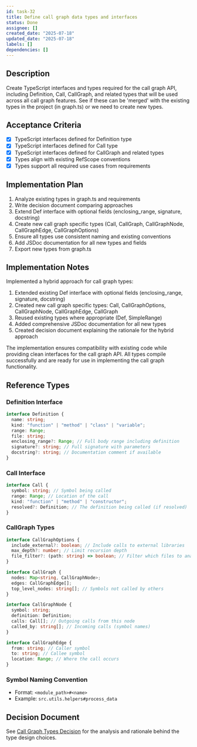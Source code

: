 ```yaml
---
id: task-32
title: Define call graph data types and interfaces
status: Done
assignee: []
created_date: "2025-07-18"
updated_date: "2025-07-18"
labels: []
dependencies: []
---
```


## Description

Create TypeScript interfaces and types required for the call graph API, including Definition, Call, CallGraph, and related types that will be used across all call graph features. See if these can be 'merged' with the existing types in the project (in graph.ts) or we need to create new types.

## Acceptance Criteria

- [x] TypeScript interfaces defined for Definition type
- [x] TypeScript interfaces defined for Call type
- [x] TypeScript interfaces defined for CallGraph and related types
- [x] Types align with existing RefScope conventions
- [x] Types support all required use cases from requirements

## Implementation Plan

1. Analyze existing types in graph.ts and requirements
2. Write decision document comparing approaches
3. Extend Def interface with optional fields (enclosing_range, signature, docstring)
4. Create new call graph specific types (Call, CallGraph, CallGraphNode, CallGraphEdge, CallGraphOptions)
5. Ensure all types use consistent naming and existing conventions
6. Add JSDoc documentation for all new types and fields
7. Export new types from graph.ts

## Implementation Notes

Implemented a hybrid approach for call graph types:

1. Extended existing Def interface with optional fields (enclosing_range, signature, docstring)
2. Created new call graph specific types: Call, CallGraphOptions, CallGraphNode, CallGraphEdge, CallGraph
3. Reused existing types where appropriate (Def, SimpleRange)
4. Added comprehensive JSDoc documentation for all new types
5. Created decision document explaining the rationale for the hybrid approach

The implementation ensures compatibility with existing code while providing clean interfaces for the call graph API. All types compile successfully and are ready for use in implementing the call graph functionality.

## Reference Types

### Definition Interface

```typescript
interface Definition {
  name: string;
  kind: "function" | "method" | "class" | "variable";
  range: Range;
  file: string;
  enclosing_range?: Range; // Full body range including definition
  signature?: string; // Full signature with parameters
  docstring?: string; // Documentation comment if available
}
```

### Call Interface

```typescript
interface Call {
  symbol: string; // Symbol being called
  range: Range; // Location of the call
  kind: "function" | "method" | "constructor";
  resolved?: Definition; // The definition being called (if resolved)
}
```

### CallGraph Types

```typescript
interface CallGraphOptions {
  include_external?: boolean; // Include calls to external libraries
  max_depth?: number; // Limit recursion depth
  file_filter?: (path: string) => boolean; // Filter which files to analyze
}

interface CallGraph {
  nodes: Map<string, CallGraphNode>;
  edges: CallGraphEdge[];
  top_level_nodes: string[]; // Symbols not called by others
}

interface CallGraphNode {
  symbol: string;
  definition: Definition;
  calls: Call[]; // Outgoing calls from this node
  called_by: string[]; // Incoming calls (symbol names)
}

interface CallGraphEdge {
  from: string; // Caller symbol
  to: string; // Callee symbol
  location: Range; // Where the call occurs
}
```

### Symbol Naming Convention

- Format: `<module_path>#<name>`
- Example: `src.utils.helpers#process_data`

## Decision Document

See [Call Graph Types Decision](/Users/chuck/workspace/refscope/backlog/decisions/call-graph-types-decision.md) for the analysis and rationale behind the type design choices.
